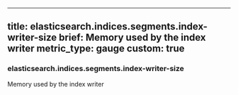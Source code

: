 
---
title: elasticsearch.indices.segments.index-writer-size
brief: Memory used by the index writer
metric_type: gauge
custom: true
---
### elasticsearch.indices.segments.index-writer-size

Memory used by the index writer
